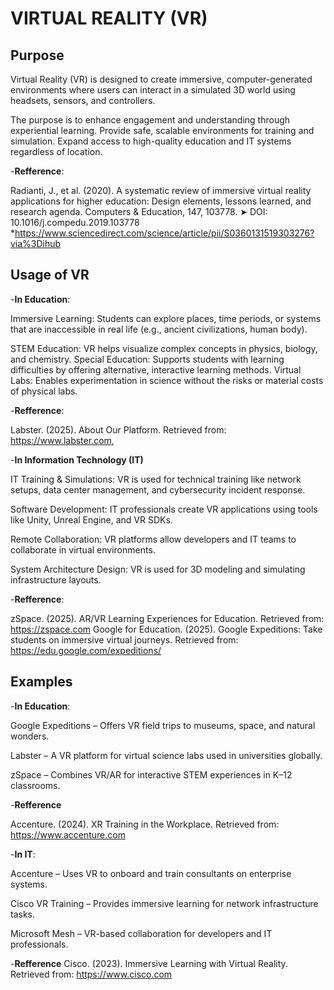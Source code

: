 # VIRTUAL REALITY (VR)
## Purpose 

Virtual Reality (VR) is designed to create immersive, computer-generated environments where users can interact in a simulated 3D world using headsets, sensors, and controllers. 

The purpose is to enhance engagement and understanding through experiential learning.
Provide safe, scalable environments for training and simulation.
Expand access to high-quality education and IT systems regardless of location.

-**Refference**:

Radianti, J., et al. (2020). A systematic review of immersive virtual reality applications for higher education: Design elements, lessons learned, and research agenda. Computers & Education, 147, 103778.
➤ DOI: 10.1016/j.compedu.2019.103778
*https://www.sciencedirect.com/science/article/pii/S0360131519303276?via%3Dihub

## Usage of VR

-**In Education**:

Immersive Learning: Students can explore places, time periods, or systems that are inaccessible in real life (e.g., ancient civilizations, human body).

STEM Education: VR helps visualize complex concepts in physics, biology, and chemistry.
Special Education: Supports students with learning difficulties by offering alternative, interactive learning methods.
Virtual Labs: Enables experimentation in science without the risks or material costs of physical labs.


-**Refference**:

Labster. (2025). About Our Platform. Retrieved from: 
https://www.labster.com,



-**In Information Technology (IT)**

IT Training & Simulations: VR is used for technical training like network setups, data center management, and cybersecurity incident response.

Software Development: IT professionals create VR applications using tools like Unity, Unreal Engine, and VR SDKs.

Remote Collaboration: VR platforms allow developers and IT teams to collaborate in virtual environments.

System Architecture Design: VR is used for 3D modeling and simulating infrastructure layouts.

-**Refference**:

zSpace. (2025). AR/VR Learning Experiences for Education.
Retrieved from: https://zspace.com
Google for Education. (2025). Google Expeditions: Take students on immersive virtual journeys.
Retrieved from: https://edu.google.com/expeditions/
## Examples
-**In Education**:

Google Expeditions – Offers VR field trips to museums, space, and natural wonders.

Labster – A VR platform for virtual science labs used in universities globally.

zSpace – Combines VR/AR for interactive STEM experiences in K–12 classrooms.

-**Refference**

Accenture. (2024). XR Training in the Workplace.
Retrieved from: https://www.accenture.com

-**In IT**:

Accenture – Uses VR to onboard and train consultants on enterprise systems.

Cisco VR Training – Provides immersive learning for network infrastructure tasks.

Microsoft Mesh – VR-based collaboration for developers and IT professionals.

-**Refference**
Cisco. (2023). Immersive Learning with Virtual Reality.
Retrieved from: https://www.cisco.com
